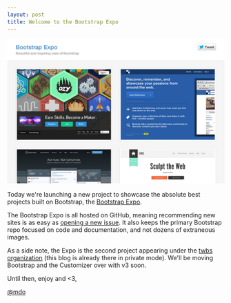 ```yaml
---
layout: post
title: Welcome to the Bootstrap Expo
---
```


[![Bootstrap Expo](/img/2013/03/bootstrap-expo.jpg)](http://expo.getbootstrap.com)

Today we're launching a new project to showcase the absolute best projects built on Bootstrap, the [Bootstrap Expo](http://expo.getbootstrap.com).

The Bootstrap Expo is all hosted on GitHub, meaning recommending new sites is as easy as [opening a new issue](https://github.com/twbs/bootstrap-expo/issues/new). It also keeps the primary Bootstrap repo focused on code and documentation, and not dozens of extraneous images.

As a side note, the Expo is the second project appearing under the [twbs organization](https://github.com/twbs) (this blog is already there in private mode). We'll be moving Bootstrap and the Customizer over with v3 soon.

Until then, enjoy and <3,

[@mdo](https://twitter.com/mdo)